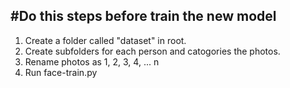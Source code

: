#Do this steps before train the new model
---
1. Create a folder called "dataset" in root.
2. Create subfolders for each person and catogories the photos.
3. Rename photos as 1, 2, 3, 4, ... n
4. Run face-train.py
